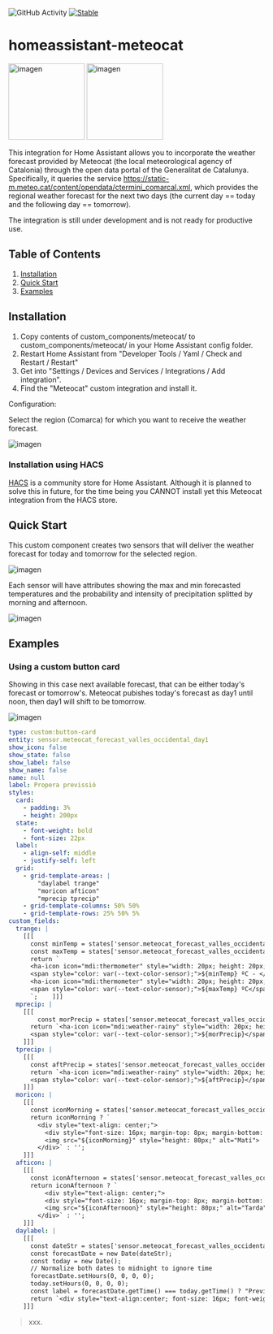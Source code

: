 ![GitHub Activity](https://img.shields.io/github/commit-activity/y/fxreina/homeassistant-meteocat.svg?label=commits)
[![Stable](https://img.shields.io/github/v/release/fxreina/homeassistant-meteocat.svg)](https://github.com/fxreina/homeassistant-meteocat/releases/latest)

# homeassistant-meteocat
<a href="https://www.meteo.cat/" target="_blank"><img src="https://brands.home-assistant.io/meteocat/logo.png" alt="imagen" height="150"></a> <img src="assets/dades_obertes.png" alt="imagen" height="150">

This integration for Home Assistant allows you to incorporate the weather forecast provided by Meteocat (the local meteorological agency of Catalonia) through the open data portal of the Generalitat de Catalunya. Specifically, it queries the service https://static-m.meteo.cat/content/opendata/ctermini_comarcal.xml, which provides the regional weather forecast for the next two days (the current day == today and the following day == tomorrow).

The integration is still under development and is not ready for productive use.

## Table of Contents

1. [Installation](#Installation)<br>
2. [Quick Start](#Quick-Start)<br>
3. [Examples](#Examples)<br>

## Installation

1. Copy contents of custom_components/meteocat/ to custom_components/meteocat/ in your Home Assistant config folder.
4. Restart Home Assistant from "Developer Tools / Yaml / Check and Restart / Restart"
5. Get into "Settings / Devices and Services / Integrations / Add integration".
6. Find the "Meteocat" custom integration and install it.

Configuration:

Select the region (Comarca) for which you want to receive the weather forecast.

![imagen](assets/select_region.png)

### Installation using HACS
[HACS](https://github.com/custom-components/hacs) is a community store for Home Assistant. Although it is planned to solve this in future, for the time being you CANNOT install yet this Meteocat integration from the HACS store.

## Quick Start
This custom component creates two sensors that will deliver the weather forecast for today and tomorrow for the selected region.

<img src="assets/entities.png" alt="imagen">

Each sensor will have attributes showing the max and min forecasted temperatures and the probability and intensity of precipitation splitted by morning and afternoon.

<img src="assets/attributes.png" alt="imagen">

## Examples

### Using a custom button card
Showing in this case next available forecast, that can be either today's forecast or tomorrow's. Meteocat pubishes today's forecast as day1 until noon, then day1 will shift to be tomorrow.
  
<img src="assets/card1.png" alt="imagen">

```yaml
type: custom:button-card
entity: sensor.meteocat_forecast_valles_occidental_day1
show_icon: false
show_state: false
show_label: false
show_name: false
name: null
label: Propera previssió
styles:
  card:
    - padding: 3%
    - height: 200px
  state:
    - font-weight: bold
    - font-size: 22px
  label:
    - align-self: middle
    - justify-self: left
  grid:
    - grid-template-areas: |
        "daylabel trange"
        "moricon afticon"
        "mprecip tprecip"
    - grid-template-columns: 50% 50%
    - grid-template-rows: 25% 50% 5%
custom_fields:
  trange: |
    [[[
      const minTemp = states['sensor.meteocat_forecast_valles_occidental_day1'].attributes.min_temp;
      const maxTemp = states['sensor.meteocat_forecast_valles_occidental_day1'].attributes.max_temp;
      return `
      <ha-icon icon="mdi:thermometer" style="width: 20px; height: 20px; color: deepskyblue;"></ha-icon>
      <span style="color: var(--text-color-sensor);">${minTemp} ºC - </span>
      <ha-icon icon="mdi:thermometer" style="width: 20px; height: 20px; color: red;"></ha-icon>
      <span style="color: var(--text-color-sensor);">${maxTemp} ºC</span>
      `;    ]]]
  mprecip: |
    [[[
        const morPrecip = states['sensor.meteocat_forecast_valles_occidental_day1'].attributes.morning_precip;
      return `<ha-icon icon="mdi:weather-rainy" style="width: 20px; height: 20px; color: blue;"></ha-icon>
      <span style="color: var(--text-color-sensor);">${morPrecip}</span>`;
    ]]]  
  tprecip: |
    [[[
      const aftPrecip = states['sensor.meteocat_forecast_valles_occidental_day1'].attributes.afternoon_precip;
      return `<ha-icon icon="mdi:weather-rainy" style="width: 20px; height: 20px; color: darkred;"></ha-icon>
      <span style="color: var(--text-color-sensor);">${aftPrecip}</span>`;
    ]]]  
  moricon: |
    [[[
      const iconMorning = states['sensor.meteocat_forecast_valles_occidental_day1'].attributes.icon_morning;
      return iconMorning ? `
        <div style="text-align: center;">
          <div style="font-size: 16px; margin-top: 8px; margin-bottom: 4px;">Matí</div>
          <img src="${iconMorning}" style="height: 80px;" alt="Matí">
        </div>` : '';
    ]]]
  afticon: |
    [[[
      const iconAfternoon = states['sensor.meteocat_forecast_valles_occidental_day1'].attributes.icon_afternoon;
      return iconAfternoon ? `
          <div style="text-align: center;">
          <div style="font-size: 16px; margin-top: 8px; margin-bottom: 4px;">Tarda</div>
          <img src="${iconAfternoon}" style="height: 80px;" alt="Tarda">
        </div>` : '';
    ]]]
  daylabel: |
    [[[
      const dateStr = states['sensor.meteocat_forecast_valles_occidental_day1'].attributes.date;
      const forecastDate = new Date(dateStr);
      const today = new Date();
      // Normalize both dates to midnight to ignore time
      forecastDate.setHours(0, 0, 0, 0);
      today.setHours(0, 0, 0, 0);
      const label = forecastDate.getTime() === today.getTime() ? "Previsió per avui" : "Previssió per demà";
      return `<div style="text-align:center; font-size: 16px; font-weight: bold; color: var(--primary-text-color);">${label}</div>`;
    ]]]
  ```

> xxx.

